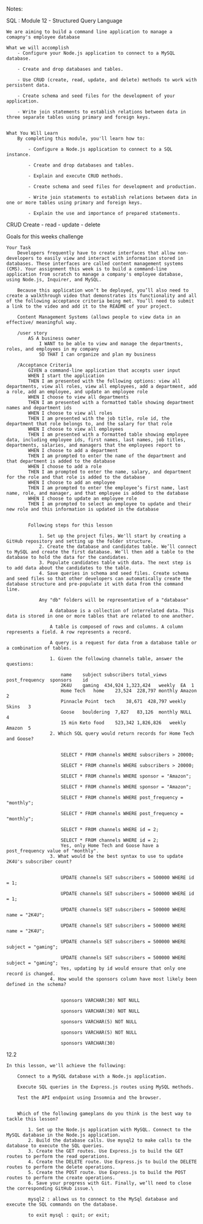 Notes:

SQL : Module 12
    - Structured Query Language

    We are aiming to build a command line application to manage a comapny's employee database 

    What we will accomplish
        - Configure your Node.js application to connect to a MySQL database.

        - Create and drop databases and tables.

        - Use CRUD (create, read, update, and delete) methods to work with persistent data.

        - Create schema and seed files for the development of your application.

        - Write join statements to establish relations between data in three separate tables using primary and foreign keys.


    What You Will Learn
        By completing this module, you'll learn how to:

            - Configure a Node.js application to connect to a SQL instance.

            - Create and drop databases and tables.

            - Explain and execute CRUD methods.

            - Create schema and seed files for development and production.

            - Write join statements to establish relations between data in one or more tables using primary and foreign keys.

            - Explain the use and importance of prepared statements.


CRUD
Create - read - update - delete

Goals for this weeks challenge 

    Your Task
        Developers frequently have to create interfaces that allow non-developers to easily view and interact with information stored in databases. These interfaces are called content management systems (CMS). Your assignment this week is to build a command-line application from scratch to manage a company's employee database, using Node.js, Inquirer, and MySQL.

        Because this application won’t be deployed, you’ll also need to create a walkthrough video that demonstrates its functionality and all of the following acceptance criteria being met. You’ll need to submit a link to the video and add it to the README of your project.

        Content Management Systems (allows people to view data in an effective/ meaningful way.

        /user story
            AS A business owner
                I WANT to be able to view and manage the departments, roles, and employees in my company
                SO THAT I can organize and plan my business

        /Acceptance Criteria
            GIVEN a command-line application that accepts user input
            WHEN I start the application
            THEN I am presented with the following options: view all departments, view all roles, view all employees, add a department, add a role, add an employee, and update an employee role
            WHEN I choose to view all departments
            THEN I am presented with a formatted table showing department names and department ids
            WHEN I choose to view all roles
            THEN I am presented with the job title, role id, the department that role belongs to, and the salary for that role
            WHEN I choose to view all employees
            THEN I am presented with a formatted table showing employee data, including employee ids, first names, last names, job titles, departments, salaries, and managers that the employees report to
            WHEN I choose to add a department
            THEN I am prompted to enter the name of the department and that department is added to the database
            WHEN I choose to add a role
            THEN I am prompted to enter the name, salary, and department for the role and that role is added to the database
            WHEN I choose to add an employee
            THEN I am prompted to enter the employee’s first name, last name, role, and manager, and that employee is added to the database
            WHEN I choose to update an employee role
            THEN I am prompted to select an employee to update and their new role and this information is updated in the database
            

            Following steps for this lesson
        
                1. Set up the project files. We'll start by creating a GitHub repository and setting up the folder structure.
                2. Create the database and candidates table. We’ll connect to MySQL and create the first database. We’ll then add a table to the database to hold the data for the candidates.
                3. Populate candidates table with data. The next step is to add data about the candidates to the table.
                4. Save queries in schema and seed files. Create schema and seed files so that other developers can automatically create the database structure and pre-populate it with data from the command line. 

                Any "db" folders will be representative of a "database" 

                    A database is a collection of interrelated data. This data is stored in one or more tables that are related to one another.

                    A table is composed of rows and columns. A column represents a field. A row represents a record.

                    A query is a request for data from a database table or a combination of tables.

                    1. Given the following channels table, answer the questions:

                        name	subject	subscribers	total_views	post_frequency	sponsors	id
                        2K4U	gaming	434,924	1,323,424	weekly	EA	1
                        Home Tech	home	23,524	228,797	monthly	Amazon	2
                        Pinnacle Point	tech	38,671	428,797	weekly	Skins	3
                        Goose	bouldering	7,827	83,126	monthly	NULL	4
                        15 min Keto	food	523,342	1,826,826	weekly	Amazon	5 
                    2. Which SQL query would return records for Home Tech and Goose?


                        SELECT * FROM channels WHERE subscribers > 20000;

                        SELECT * FROM channels WHERE subscribers > 20000;

                        SELECT * FROM channels WHERE sponsor = "Amazon";

                        SELECT * FROM channels WHERE sponsor = "Amazon";

                        SELECT * FROM channels WHERE post_frequency = "monthly";

                        SELECT * FROM channels WHERE post_frequency = "monthly";

                        SELECT * FROM channels WHERE id = 2;

                        SELECT * FROM channels WHERE id = 2;
                        Yes, only Home Tech and Goose have a post_frequency value of "monthly".
                    3. What would be the best syntax to use to update 2K4U's subscriber count?


                        UPDATE channels SET subscribers = 500000 WHERE id = 1;

                        UPDATE channels SET subscribers = 500000 WHERE id = 1;

                        UPDATE channels SET subscribers = 500000 WHERE name = "2K4U";

                        UPDATE channels SET subscribers = 500000 WHERE name = "2K4U";

                        UPDATE channels SET subscribers = 500000 WHERE subject = "gaming";

                        UPDATE channels SET subscribers = 500000 WHERE subject = "gaming";
                        Yes, updating by id would ensure that only one record is changed.
                    4. How would the sponsors column have most likely been defined in the schema?


                        sponsors VARCHAR(30) NOT NULL

                        sponsors VARCHAR(30) NOT NULL

                        sponsors VARCHAR(5) NOT NULL

                        sponsors VARCHAR(5) NOT NULL

                        sponsors VARCHAR(30)

12.2

    In this lesson, we'll achieve the following:

        Connect to a MySQL database with a Node.js application.

        Execute SQL queries in the Express.js routes using MySQL methods.

        Test the API endpoint using Insomnia and the browser.


        Which of the following gameplans do you think is the best way to tackle this lesson?

            1. Set up the Node.js application with MySQL. Connect to the MySQL database in the Node.js application.
            2. Build the database calls. Use mysql2 to make calls to the database to execute the SQL queries.
            3. Create the GET routes. Use Express.js to build the GET routes to perform the read operations.
            4. Create the DELETE route. Use Express.js to build the DELETE routes to perform the delete operations.
            5. Create the POST route. Use Express.js to build the POST routes to perform the create operations.
            6. Save your progress with Git. Finally, we’ll need to close the corresponding GitHub issue.\

            mysql2 : allows us to connect to the MySql database and execute the SQL commands on the database.

            to exit mysql : quit; or exit; 